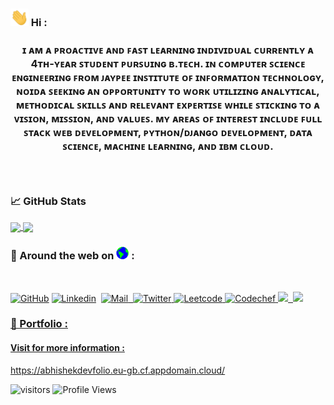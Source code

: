 ### <img src="https://github.com/abhisheksaxena1998/abhisheksaxena1998/blob/master/Hi.gif" height= "28px" alt="GitHub"> Hi :
<h3><p align="center"><strong>ɪ ᴀᴍ ᴀ ᴘʀᴏᴀᴄᴛɪᴠᴇ ᴀɴᴅ ꜰᴀꜱᴛ ʟᴇᴀʀɴɪɴɢ ɪɴᴅɪᴠɪᴅᴜᴀʟ ᴄᴜʀʀᴇɴᴛʟʏ ᴀ 4ᴛʜ-ʏᴇᴀʀ ꜱᴛᴜᴅᴇɴᴛ ᴘᴜʀꜱᴜɪɴɢ ʙ.ᴛᴇᴄʜ. ɪɴ ᴄᴏᴍᴘᴜᴛᴇʀ ꜱᴄɪᴇɴᴄᴇ ᴇɴɢɪɴᴇᴇʀɪɴɢ ꜰʀᴏᴍ ᴊᴀʏᴘᴇᴇ ɪɴꜱᴛɪᴛᴜᴛᴇ ᴏꜰ ɪɴꜰᴏʀᴍᴀᴛɪᴏɴ ᴛᴇᴄʜɴᴏʟᴏɢʏ, ɴᴏɪᴅᴀ ꜱᴇᴇᴋɪɴɢ ᴀɴ ᴏᴘᴘᴏʀᴛᴜɴɪᴛʏ ᴛᴏ ᴡᴏʀᴋ ᴜᴛɪʟɪᴢɪɴɢ ᴀɴᴀʟʏᴛɪᴄᴀʟ, ᴍᴇᴛʜᴏᴅɪᴄᴀʟ ꜱᴋɪʟʟꜱ ᴀɴᴅ ʀᴇʟᴇᴠᴀɴᴛ ᴇxᴘᴇʀᴛɪꜱᴇ ᴡʜɪʟᴇ ꜱᴛɪᴄᴋɪɴɢ ᴛᴏ ᴀ ᴠɪꜱɪᴏɴ, ᴍɪꜱꜱɪᴏɴ, ᴀɴᴅ ᴠᴀʟᴜᴇꜱ. ᴍʏ ᴀʀᴇᴀꜱ ᴏꜰ ɪɴᴛᴇʀᴇꜱᴛ ɪɴᴄʟᴜᴅᴇ ꜰᴜʟʟ ꜱᴛᴀᴄᴋ ᴡᴇʙ ᴅᴇᴠᴇʟᴏᴘᴍᴇɴᴛ, ᴘʏᴛʜᴏɴ/ᴅᴊᴀɴɢᴏ ᴅᴇᴠᴇʟᴏᴘᴍᴇɴᴛ, ᴅᴀᴛᴀ ꜱᴄɪᴇɴᴄᴇ, ᴍᴀᴄʜɪɴᴇ ʟᴇᴀʀɴɪɴɢ, ᴀɴᴅ ɪʙᴍ ᴄʟᴏᴜᴅ.
	</strong></p><h3>
<br />

### &#x1f4c8; GitHub Stats

<a href="https://github.com/abhisheksaxena1998/">
  <img align="center" src="https://github-readme-stats.vercel.app/api?username=abhisheksaxena1998&show_icons=true&count_private=true&include_all_commits=true" height="180rem" />
</a>
<a href="https://github.com/abhisheksaxena1998/">
  <img align="center" src="https://github-readme-stats.vercel.app/api/top-langs/?username=abhisheksaxena1998&layout=compact" height="180rem"/>
</a>

### 📱 Around the web on <img src="https://github.com/abhisheksaxena1998/abhisheksaxena1998/blob/master/Earth.gif" height= "20px" alt="GitHub"> :
<br />

<p align="left">
	<a href="https://github.com/abhisheksaxena1998"><img src="https://techcrunch.com/wp-content/uploads/2010/07/github-logo.png?w=64" height= "40px" alt="GitHub"></a>				<a href="https://www.linkedin.com/in/abhishek-saxena-5ba805180/"><img src="https://cdn.pixabay.com/photo/2017/08/22/11/56/linked-in-2668700_1280.png?w=32" height= "40px" alt="Linkedin"></a>&nbsp;						<a href="mailto:abhi123923@gmail.com"><img src="https://cdn2.iconfinder.com/data/icons/social-media-2259/512/gmail-512.png" height= "40px" alt="Mail">&nbsp;						<a href="https://twitter.com/abhE98"> <img src="https://cdn2.iconfinder.com/data/icons/minimalism/512/twitter.png" height= "40px" alt="Twitter">				<a href="https://leetcode.com/legion_abhe/"> <img src="https://leetcode.com/static/images/LeetCode_logo.png" height= "40px" alt="Leetcode">				<a href="https://www.codechef.com/users/abhe"> <img src="https://avatars1.githubusercontent.com/u/11960354?s=460&u=a77c97db3237e61ac0548a9d887f35c74c7e595e&v=4" height= "40px" alt="Codechef">						<a href="https://www.hackerrank.com/abhi123923"> <img src="https://upload.wikimedia.org/wikipedia/commons/4/40/HackerRank_Icon-1000px.png" height= "40px">&nbsp;							<a href="https://www.hackerearth.com/@abhishek5861"> <img height= "40px" src="https://upload.wikimedia.org/wikipedia/commons/e/e8/HackerEarth_logo.png" ></p>
	
### 💼 Portfolio :


#### Visit for more information : 


<p align="left">
<a href="https://abhishekdevfolio.eu-gb.cf.appdomain.cloud/" alt="My Portfolio">https://abhishekdevfolio.eu-gb.cf.appdomain.cloud/</a>

![visitors](https://visitor-badge.laobi.icu/badge?page_id=abhisheksaxena1998) ![Profile Views](https://komarev.com/ghpvc/?username=abhisheksaxena1998&color=blue)


</p>
<!--
**abhisheksaxena1998/abhisheksaxena1998** is a ✨ _special_ ✨ repository because its `README.md` (this file) appears on your GitHub profile.

Here are some ideas to get you started:

- 🔭 I’m currently working on ...
- 🌱 I’m currently learning ...
- 👯 I’m looking to collaborate on ...
- 🤔 I’m looking for help with ...
- 💬 Ask me about ...
- 📫 How to reach me: ...
- 😄 Pronouns: ...
- ⚡ Fun fact: ...
-->
